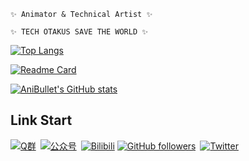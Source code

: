 ``` ✨ Animator & Technical Artist ✨ ```  
  
``` ✨ TECH OTAKUS SAVE THE WORLD ✨ ```  
  
  
[![Top Langs](https://github-readme-stats.vercel.app/api/top-langs/?username=anibullet&layout=compact&theme=github_dark&hide_title=true)](https://github.com/AniBullet?tab=repositories)
  
[![Readme Card](https://github-readme-stats.vercel.app/api/pin/?username=anibullet&repo=BsKeyTools&show_owner=true&theme=github_dark)](https://github.com/AniBullet/BsKeyTools)
  
[![AniBullet's GitHub stats](https://github-readme-stats.vercel.app/api?username=anibullet&show_icons=true&theme=github_dark&hide_title=true)](https://github.com/AniBullet?tab=repositories)

## Link Start
[![Q群](https://img.shields.io/badge/QGroup-993590655-red?style=flat-square&logo=Tencent-QQ)](https://jq.qq.com/?_wv=1027&k=hmeHhTwu)&ensp;[![公众号](https://img.shields.io/badge/WeChat-@aniBullet-success?style=flat-square&logo=wechat)](https://cdn.jsdelivr.net/gh/AniBullet/Blog-cdn@master/images/WeChatCode.gif)&ensp;[![Bilibili](https://img.shields.io/badge/Bilibili-2031113-success?style=flat-square&logo=bilibili)](https://space.bilibili.com/2031113)
[![GitHub followers](https://img.shields.io/github/followers/AniBullet?label=%E5%85%B3%E6%B3%A8&style=social)](https://github.com/AniBullet)&ensp;[![Twitter](https://img.shields.io/twitter/follow/aniBulletCom?label=BulletS&style=social)](https://twitter.com/aniBulletCom)

<!--
**AniBullet/AniBullet** is a ✨ _special_ ✨ repository because its `README.md` (this file) appears on your GitHub profile.

Here are some ideas to get you started:

- 🔭 I’m currently working on ...
- 🌱 I’m currently learning ...
- 👯 I’m looking to collaborate on ...
- 🤔 I’m looking for help with ...
- 💬 Ask me about ...
- 📫 How to reach me: ...
- 😄 Pronouns: ...
- ⚡ Fun fact: ...
-->
